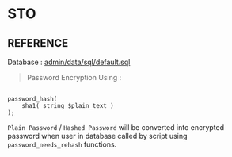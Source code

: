 # STO


## REFERENCE

Database : [admin/data/sql/default.sql](admin/data/sql/default.sql)

> Password Encryption Using :

```

password_hash(
    sha1( string $plain_text )
);

```

`Plain Password` / `Hashed Password` will be converted into encrypted password 
when user in database called by script using `password_needs_rehash` functions.


